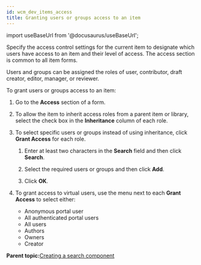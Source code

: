 ```yaml
---
id: wcm_dev_items_access
title: Granting users or groups access to an item
---
```

import useBaseUrl from '@docusaurus/useBaseUrl';



Specify the access control settings for the current item to designate which users have access to an item and their level of access. The access section is common to all item forms.

Users and groups can be assigned the roles of user, contributor, draft creator, editor, manager, or reviewer.

To grant users or groups access to an item:

1.  Go to the **Access** section of a form.

2.  To allow the item to inherit access roles from a parent item or library, select the check box in the **Inheritance** column of each role.

3.  To select specific users or groups instead of using inheritance, click **Grant Access** for each role.

    1.  Enter at least two characters in the **Search** field and then click **Search**.

    2.  Select the required users or groups and then click **Add**.

    3.  Click **OK**.

4.  To grant access to virtual users, use the menu next to each **Grant Access** to select either:

    -   Anonymous portal user
    -   All authenticated portal users
    -   All users
    -   Authors
    -   Owners
    -   Creator

**Parent topic:**[Creating a search component](wcm_dev_search_form_results.md)

